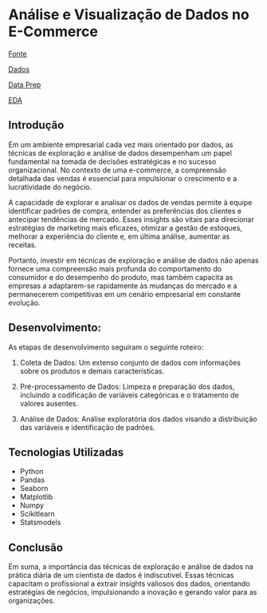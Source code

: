 # Análise e Visualização de Dados no E-Commerce
[Fonte](https://www.kaggle.com/code/akankshadasm/sales-data-analysis)

[Dados](https://github.com/GBruneri/Gbruneri/tree/main/Ecommerce/Datasets)

[Data Prep](https://github.com/GBruneri/Gbruneri/blob/main/Ecommerce/Notebooks/Ecom_prep.ipynb)

[EDA](https://github.com/GBruneri/Gbruneri/blob/main/Ecommerce/Notebooks/Ecom_EDA.ipynb)

## Introdução

Em um ambiente empresarial cada vez mais orientado por dados, as técnicas de exploração e análise de dados desempenham um papel fundamental na tomada de decisões estratégicas e no sucesso organizacional. No contexto de uma e-commerce, a compreensão detalhada das vendas é essencial para impulsionar o crescimento e a lucratividade do negócio.

A capacidade de explorar e analisar os dados de vendas permite à equipe identificar padrões de compra, entender as preferências dos clientes e antecipar tendências de mercado. Esses insights são vitais para direcionar estratégias de marketing mais eficazes, otimizar a gestão de estoques, melhorar a experiência do cliente e, em última análise, aumentar as receitas.

Portanto, investir em técnicas de exploração e análise de dados não apenas fornece uma compreensão mais profunda do comportamento do consumidor e do desempenho do produto, mas também capacita as empresas a adaptarem-se rapidamente às mudanças do mercado e a permanecerem competitivas em um cenário empresarial em constante evolução.

## Desenvolvimento:
As etapas de desenvolvimento seguiram o seguinte roteiro:

1) Coleta de Dados: Um extenso conjunto de dados com informações sobre os produtos e demais características.

2) Pré-processamento de Dados: Limpeza e preparação dos dados, incluindo a codificação de variáveis categóricas e o tratamento de valores ausentes.

3) Análise de Dados: Análise exploratória dos dados visando a distribuição das variáveis e identificação de padrões.

## Tecnologias Utilizadas
- Python
- Pandas
- Seaborn
- Matplotlib
- Numpy
- Scikitlearn
- Statsmodels

## Conclusão
Em suma, a importância das técnicas de exploração e análise de dados na prática diária de um cientista de dados é indiscutível. Essas técnicas capacitam o profissional a extrair insights valiosos dos dados, orientando estratégias de negócios, impulsionando a inovação e gerando valor para as organizações.
